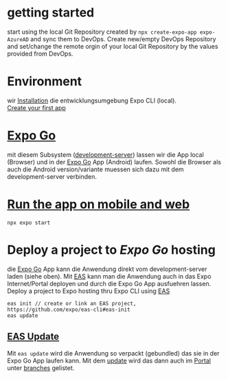 # getting started
start using the local Git Repository created by `npx create-expo-app expo-AzureAD` and sync them to DevOps.
Create new/empty DevOps Repository and set/change the remote orgin of your local Git Repository by the values provided from DevOps.

# Environment
wir [Installation](https://docs.expo.dev/workflow/expo-cli/#installation) die entwicklungsumgebung Expo CLI (local).  
[Create your first app](https://docs.expo.dev/tutorial/create-your-first-app/)

# [Expo Go](https://docs.expo.dev/get-started/expo-go/)
mit diesem Subsystem ([development-server](https://docs.expo.dev/more/glossary-of-terms/#development-server)) lassen wir die App local (Browser) und in der [Expo Go](https://expo.dev/client) App (Android) laufen.
Sowohl die Browser als auch die Android version/variante muessen sich dazu mit dem development-server verbinden.

# [Run the app on mobile and web](https://docs.expo.io/introduction/walkthrough/#start-the-project)

    npx expo start

# Deploy a project to *Expo Go* hosting
die [Expo Go](https://docs.expo.dev/get-started/expo-go/) App kann die Anwendung direkt vom development-server laden (siehe oben).
Mit [EAS](https://expo.dev/eas) kann man die Anwendung auch in das Expo Internet/Portal deployen und durch die Expo Go App ausfuehren lassen.
Deploy a project to Expo hosting thru Expo CLI using [EAS](https://expo.dev/eas)

    eas init // create or link an EAS project, https://github.com/expo/eas-cli#eas-init
    eas update

## [EAS Update](https://docs.expo.dev/eas-update/introduction/)
Mit `eas update` wird die Anwendung so verpackt (gebundled) das sie in der Expo Go App laufen kann.
Mit dem [update](https://expo.dev/accounts/pwsimon/projects/verybasicv2/updates) wird das dann auch im [Portal](https://expo.dev/accounts/pwsimon/projects/verybasicv2/updates/5a6591b3-a1e4-4ed2-8565-5b7bd62a0b0a) unter [branches](https://expo.dev/accounts/pwsimon/projects/verybasicv2/branches) gelistet.